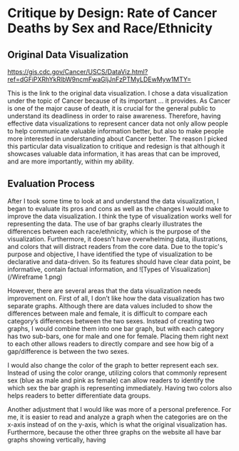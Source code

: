 # Critique by Design: Rate of Cancer Deaths by Sex and Race/Ethnicity
## Original Data Visualization
https://gis.cdc.gov/Cancer/USCS/DataViz.html?ref=dGFiPXRhYkRlbW9ncmFwaGljJnFzPTMyLDEwMyw1MTY=

This is the link to the original data visualization. I chose a data visualization under the topic of Cancer because of its important ... it provides. As Cancer is one of the major cause of death, it is crucial for the general public to understand its deadliness in order to raise awareness. Therefore, having effective data visualizations to represent cancer data not only allow people to help communicate valuable information better, but also to make people more interested in understanding about Cancer better.
The reason I picked this particular data visualization to critique and redesign is that although it showcases valuable data information, it has areas that can be improved, and are more importantly, within my ability.

## Evaluation Process
After I took some time to look at and understand the data visualization, I began to evaluate its pros and cons as well as the changes I would make to improve the data visualization.
I think the type of visualization works well for representing the data. The use of bar graphs clearly illustrates the differences between each race/ethnicity, which is the purpose of the visualization. Furthermore, it doesn’t have overwhelming data, illustrations, and colors that will distract readers from the core data. Due to the topic's purpose and objective, I have identified the type of visualization to be declarative and data-driven. So its features should have clear data point, be informative, contain factual information, and 
![Types of Visualization](/Wireframe 1.png)


However, there are several areas that the data visualization needs improvement on. First of all, I don’t like how the data visualization has two separate graphs. Although there are data values included to show the differences between male and female, it is difficult to compare each category’s differences between the two sexes. Instead of creating two graphs, I would combine them into one bar graph, but with each category has two sub-bars, one for male and one for female. Placing them right next to each other allows readers to directly compare and see how big of a gap/difference is between the two sexes. 

I would also change the color of the graph to better represent each sex. Instead of using the color orange, utilizing colors that commonly represent sex (blue as male and pink as female) can allow readers to identify the which sex the bar graph is representing immediately. Having two colors also helps readers to better differentiate data groups. 

Another adjustment that I would like was more of a personal preference. For me, it is easier to read and analyze a graph when the categories are on the x-axis instead of on the y-axis, which is what the original visualization has. Furthermore, because the other three graphs on the website all have bar graphs showing vertically, having 

